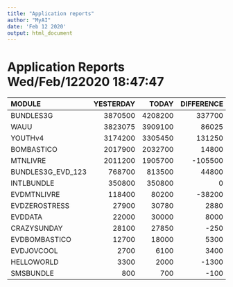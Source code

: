 ```yaml
---
title: "Application reports"
author: "MyAI"
date: 'Feb 12 2020'
output: html_document
---
```








# Application Reports Wed/Feb/122020 18:47:47 



|MODULE            | YESTERDAY|   TODAY| DIFFERENCE|   PCT|
|:-----------------|---------:|-------:|----------:|-----:|
|BUNDLES3G         |   3870500| 4208200|     337700| 108.7|
|WAUU              |   3823075| 3909100|      86025| 102.3|
|YOUTHv4           |   3174200| 3305450|     131250| 104.1|
|BOMBASTICO        |   2017900| 2032700|      14800| 100.7|
|MTNLIVRE          |   2011200| 1905700|    -105500|  94.8|
|BUNDLES3G_EVD_123 |    768700|  813500|      44800| 105.8|
|INTLBUNDLE        |    350800|  350800|          0| 100.0|
|EVDMTNLIVRE       |    118400|   80200|     -38200|  67.7|
|EVDZEROSTRESS     |     27900|   30780|       2880| 110.3|
|EVDDATA           |     22000|   30000|       8000| 136.4|
|CRAZYSUNDAY       |     28100|   27850|       -250|  99.1|
|EVDBOMBASTICO     |     12700|   18000|       5300| 141.7|
|EVDJOVCOOL        |      2700|    6100|       3400| 225.9|
|HELLOWORLD        |      3300|    2000|      -1300|  60.6|
|SMSBUNDLE         |       800|     700|       -100|  87.5|


